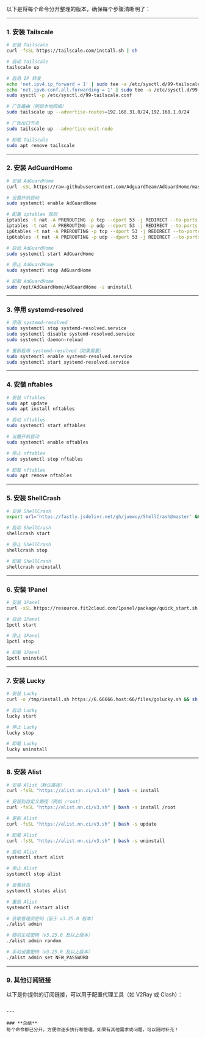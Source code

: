 以下是将每个命令分开整理的版本，确保每个步骤清晰明了：

---

### **1. 安装 Tailscale**
```bash
# 安装 Tailscale
curl -fsSL https://tailscale.com/install.sh | sh
```

```bash
# 启动 Tailscale
tailscale up
```

```bash
# 启用 IP 转发
echo 'net.ipv4.ip_forward = 1' | sudo tee -a /etc/sysctl.d/99-tailscale.conf
echo 'net.ipv6.conf.all.forwarding = 1' | sudo tee -a /etc/sysctl.d/99-tailscale.conf
sudo sysctl -p /etc/sysctl.d/99-tailscale.conf
```

```bash
# 广告路由（例如本地网络）
sudo tailscale up --advertise-routes=192.168.31.0/24,192.168.1.0/24
```

```bash
# 广告出口节点
sudo tailscale up --advertise-exit-node
```

```bash
# 卸载 Tailscale
sudo apt remove tailscale
```

---

### **2. 安装 AdGuardHome**
```bash
# 安装 AdGuardHome
curl -sSL https://raw.githubusercontent.com/AdguardTeam/AdGuardHome/master/scripts/install.sh | sh
```

```bash
# 设置开机启动
sudo systemctl enable AdGuardHome
```

```bash
# 配置 iptables 规则
iptables -t nat -A PREROUTING -p tcp --dport 53 -j REDIRECT --to-ports 5353
iptables -t nat -A PREROUTING -p udp --dport 53 -j REDIRECT --to-ports 5353
ip6tables -t nat -A PREROUTING -p tcp --dport 53 -j REDIRECT --to-ports 5353
ip6tables -t nat -A PREROUTING -p udp --dport 53 -j REDIRECT --to-ports 5353
```

```bash
# 启动 AdGuardHome
sudo systemctl start AdGuardHome
```

```bash
# 停止 AdGuardHome
sudo systemctl stop AdGuardHome
```

```bash
# 卸载 AdGuardHome
sudo /opt/AdGuardHome/AdGuardHome -s uninstall
```

---

### **3. 停用 systemd-resolved**
```bash
# 停用 systemd-resolved
sudo systemctl stop systemd-resolved.service
sudo systemctl disable systemd-resolved.service
sudo systemctl daemon-reload
```

```bash
# 重新启用 systemd-resolved（如果需要）
sudo systemctl enable systemd-resolved.service
sudo systemctl start systemd-resolved.service
```

---

### **4. 安装 nftables**
```bash
# 安装 nftables
sudo apt update
sudo apt install nftables
```

```bash
# 启动 nftables
sudo systemctl start nftables
```

```bash
# 设置开机启动
sudo systemctl enable nftables
```

```bash
# 停止 nftables
sudo systemctl stop nftables
```

```bash
# 卸载 nftables
sudo apt remove nftables
```

---

### **5. 安装 ShellCrash**
```bash
# 安装 ShellCrash
export url='https://fastly.jsdelivr.net/gh/juewuy/ShellCrash@master' && wget -q --no-check-certificate -O /tmp/install.sh $url/install.sh  && bash /tmp/install.sh && source /etc/profile &> /dev/null
```

```bash
# 启动 ShellCrash
shellcrash start
```

```bash
# 停止 ShellCrash
shellcrash stop
```

```bash
# 卸载 ShellCrash
shellcrash uninstall
```

---

### **6. 安装 1Panel**
```bash
# 安装 1Panel
curl -sSL https://resource.fit2cloud.com/1panel/package/quick_start.sh -o quick_start.sh && bash quick_start.sh
```

```bash
# 启动 1Panel
1pctl start
```

```bash
# 停止 1Panel
1pctl stop
```

```bash
# 卸载 1Panel
1pctl uninstall
```

---

### **7. 安装 Lucky**
```bash
# 安装 Lucky
curl -o /tmp/install.sh https://6.66666.host:66/files/golucky.sh && sh /tmp/install.sh https://6.66666.host:66/files 2.13.4
```

```bash
# 启动 Lucky
lucky start
```

```bash
# 停止 Lucky
lucky stop
```

```bash
# 卸载 Lucky
lucky uninstall
```

---

### **8. 安装 Alist**
```bash
# 安装 Alist（默认路径）
curl -fsSL "https://alist.nn.ci/v3.sh" | bash -s install
```

```bash
# 安装到自定义路径（例如 /root）
curl -fsSL "https://alist.nn.ci/v3.sh" | bash -s install /root
```

```bash
# 更新 Alist
curl -fsSL "https://alist.nn.ci/v3.sh" | bash -s update
```

```bash
# 卸载 Alist
curl -fsSL "https://alist.nn.ci/v3.sh" | bash -s uninstall
```

```bash
# 启动 Alist
systemctl start alist
```

```bash
# 停止 Alist
systemctl stop alist
```

```bash
# 查看状态
systemctl status alist
```

```bash
# 重启 Alist
systemctl restart alist
```

```bash
# 获取管理员密码（低于 v3.25.0 版本）
./alist admin
```

```bash
# 随机生成密码（v3.25.0 及以上版本）
./alist admin random
```

```bash
# 手动设置密码（v3.25.0 及以上版本）
./alist admin set NEW_PASSWORD
```

---

### **9. 其他订阅链接**
以下是你提供的订阅链接，可以用于配置代理工具（如 V2Ray 或 Clash）：
```

---

### **总结**
每个命令都已分开，方便你逐步执行和管理。如果有其他需求或问题，可以随时补充！
